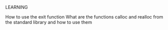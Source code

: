LEARNING 

How to use the exit function
What are the functions calloc and realloc from the standard library and how to use them
